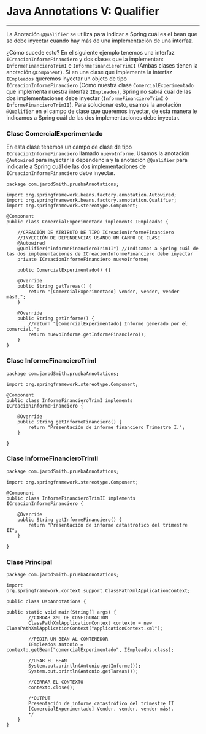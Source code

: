 # Java Annotations V: Qualifier

---

La Anotación `@Qualifier` se utiliza para indicar a Spring cuál es el bean que se debe inyectar cuando hay más de una implementación de una interfaz.

¿Cómo sucede esto?
En el siguiente ejemplo tenemos una interfaz `ICreacionInformeFinanciero` y dos clases que la implementan: `InformeFinancieroTrimI` e `InformeFinancieroTrimII` (Ambas clases tienen la anotación `@Component`). Si en una clase que implementa la interfaz `IEmpleados` queremos inyectar un objeto de tipo `ICreacionInformeFinanciero` (Como nuestra clase `ComercialExperimentado` que implementa nuestra interfaz `IEmpleados`), Spring no sabrá cuál de las dos implementaciones debe inyectar (`InformeFinancieroTrimI` ó `InformeFinancieroTrimII`). Para solucionar esto, usamos la anotación `@Qualifier` en el campo de clase que queremos inyectar, de esta manera le indicamos a Spring cuál de las dos implementaciones debe inyectar.

### Clase ComercialExperimentado

En esta clase tenemos un campo de clase de tipo `ICreacionInformeFinanciero` llamado `nuevoInforme`. Usamos la anotación `@Autowired` para inyectar la dependencia y la anotación `@Qualifier` para indicarle a Spring cuál de las dos implementaciones de `ICreacionInformeFinanciero` debe inyectar.

    package com.jarodSmith.pruebaAnnotations;

    import org.springframework.beans.factory.annotation.Autowired;
    import org.springframework.beans.factory.annotation.Qualifier;
    import org.springframework.stereotype.Component;

    @Component
    public class ComercialExperimentado implements IEmpleados {
        
        //CREACIÓN DE ATRIBUTO DE TIPO ICreacionInformeFinanciero
        //INYECCIÓN DE DEPENDENCIAS USANDO UN CAMPO DE CLASE
        @Autowired
        @Qualifier("informeFinancieroTrimII") //Indicamos a Spring cuál de las dos implementaciones de ICreacionInformeFinanciero debe inyectar
        private ICreacionInformeFinanciero nuevoInforme;
    
        public ComercialExperimentado() {}

        @Override
        public String getTareas() {
            return "[ComercialExperimentado] Vender, vender, vender más!.";
        }

        @Override
        public String getInforme() {
            //return "[ComercialExperimentado] Informe generado por el comercial.";
            return nuevoInforme.getInformeFinanciero();
        }
    }

### Clase InformeFinancieroTrimI

    package com.jarodSmith.pruebaAnnotations;

    import org.springframework.stereotype.Component;

    @Component
    public class InformeFinancieroTrimI implements ICreacionInformeFinanciero {

        @Override
        public String getInformeFinanciero() {
            return "Presentación de informe financiero Trimestre I.";
        }
    
    }

### Clase InformeFinancieroTrimII

    package com.jarodSmith.pruebaAnnotations;

    import org.springframework.stereotype.Component;

    @Component
    public class InformeFinancieroTrimII implements ICreacionInformeFinanciero {

        @Override
        public String getInformeFinanciero() {
            return "Presentación de informe catastrófico del trimestre II";
        }

    }

### Clase Principal

    package com.jarodSmith.pruebaAnnotations;

    import org.springframework.context.support.ClassPathXmlApplicationContext;

    public class UsoAnnotations {

    public static void main(String[] args) {
            //CARGAR XML DE CONFIGURACIÓN
            ClassPathXmlApplicationContext contexto = new ClassPathXmlApplicationContext("applicationContext.xml");
    
            //PEDIR UN BEAN AL CONTENEDOR
            IEmpleados Antonio = contexto.getBean("comercialExperimentado", IEmpleados.class);
    
            //USAR EL BEAN
            System.out.println(Antonio.getInforme());
            System.out.println(Antonio.getTareas());
    
            //CERRAR EL CONTEXTO
            contexto.close();
    
            /*OUTPUT
            Presentación de informe catastrófico del trimestre II
            [ComercialExperimentado] Vender, vender, vender más!.
            */
        }
    }

